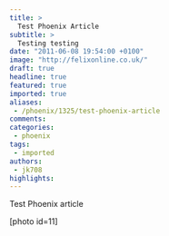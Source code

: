 ```yaml
---
title: >
  Test Phoenix Article
subtitle: >
  Testing testing
date: "2011-06-08 19:54:00 +0100"
image: "http://felixonline.co.uk/"
draft: true
headline: true
featured: true
imported: true
aliases:
 - /phoenix/1325/test-phoenix-article
comments:
categories:
 - phoenix
tags:
 - imported
authors:
 - jk708
highlights:
---
```


Test Phoenix article

[photo id=11]
